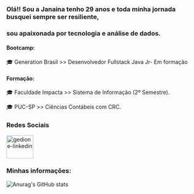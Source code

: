 ### Olá!! Sou a Janaina tenho 29 anos e toda minha jornada busquei sempre ser resiliente, 
### sou apaixonada por tecnologia e análise de dados.


#### Bootcamp:
🎓 Generation Brasil >> Desenvolvedor Fullstack Java Jr- Em formação

#### Formação:
🎓 Faculdade Impacta >> Sistema de Informação (2º Semestre).

🎓 PUC-SP >> Ciências Contábeis com CRC.

### Redes Sociais

<a href="https://www.linkedin.com/in/janaina-pereira-rodrigues/" target="_blank">
<img align="center" alt="gedione-linkedin" height="60" width="70" src="https://user-images.githubusercontent.com/86319074/127416561-5c812fe9-94cf-41b8-9923-b376e12c3c8f.gif"
style="max-width:100%;">
</a>









### Minhas informações:


![Anurag's GitHub stats](https://github-readme-stats.vercel.app/api?username=janainarodrigues&theme=synthwave&show_icons=true)

